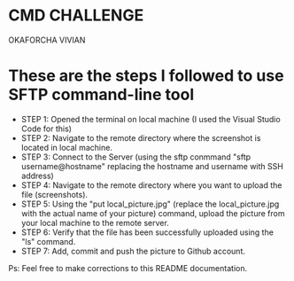 # **CMD CHALLENGE**
OKAFORCHA VIVIAN

# **These are the steps I followed to use SFTP command-line tool**
* STEP 1: Opened the terminal on local machine (I used the Visual Studio Code for this)
* STEP 2: Navigate to the remote directory where the screenshot is located in local machine.
* STEP 3: Connect to the Server (using the sftp conmmand "sftp username@hostname" replacing the hostname and username with SSH address)
* STEP 4: Navigate to the remote directory where you want to upload the file (screenshots).
* STEP 5: Using the "put local_picture.jpg" (replace the local_picture.jpg with the actual name of your picture) command, upload the picture from your local machine to the remote server.
* STEP 6: Verify that the file has been successfully uploaded using the "ls" command.
* STEP 7: Add, commit and push the picture to Github account.

Ps: Feel free to make corrections to this README documentation.
